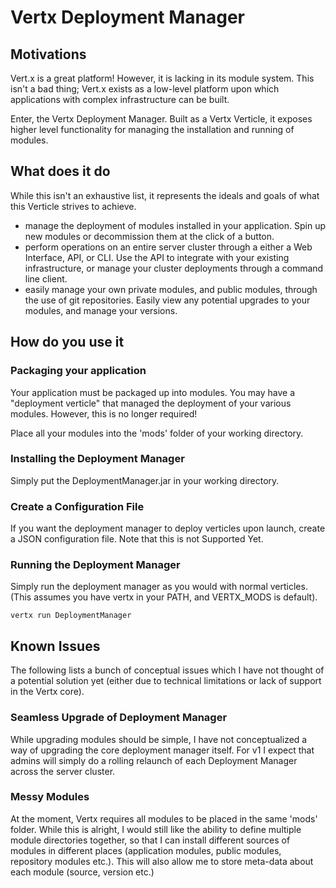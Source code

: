 # Vertx Deployment Manager #
## Motivations ##
Vert.x is a great platform! However, it is lacking in its module system. This isn't a bad thing; Vert.x exists as a low-level platform upon which applications with complex infrastructure can be built.

Enter, the Vertx Deployment Manager. Built as a Vertx Verticle, it exposes higher level functionality for managing the installation and running of modules.

## What does it do ##
While this isn't an exhaustive list, it represents the ideals and goals of what this Verticle strives to achieve.

* manage the deployment of modules installed in your application. Spin up new modules or decommission them at the click of a button.
* perform operations on an entire server cluster through a either a Web Interface, API, or CLI. Use the API to integrate with your existing infrastructure, or manage your cluster deployments through a command line client.
* easily manage your own private modules, and public modules, through the use of git repositories. Easily view any potential upgrades to your modules, and manage your versions.

## How do you use it ##

### Packaging your application ###
Your application must be packaged up into modules. You may have a "deployment verticle" that managed the deployment of your various modules. However, this is no longer required!

Place all your modules into the 'mods' folder of your working directory.

### Installing the Deployment Manager ###
Simply put the DeploymentManager.jar in your working directory.

### Create a Configuration File ###
If you want the deployment manager to deploy verticles upon launch, create a JSON configuration file. Note that this is not Supported Yet.

### Running the Deployment Manager ###
Simply run the deployment manager as you would with normal verticles. (This assumes you have vertx in your PATH, and VERTX_MODS is default).

    vertx run DeploymentManager

## Known Issues ##

The following lists a bunch of conceptual issues which I have not thought of a potential solution yet (either due to technical limitations or lack of support in the Vertx core).

### Seamless Upgrade of Deployment Manager ###
While upgrading modules should be simple, I have not conceptualized a way of upgrading the core deployment manager itself. For v1 I expect that admins will simply do a rolling relaunch of each Deployment Manager across the server cluster.

### Messy Modules ###
At the moment, Vertx requires all modules to be placed in the same 'mods' folder. While this is alright, I would still like the ability to define multiple module directories together, so that I can install different sources of modules in different places (application modules, public modules, repository modules etc.). This will also allow me to store meta-data about each module (source, version etc.)

